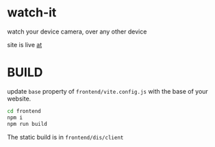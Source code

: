 # watch-it
watch your device camera, over any other device

site is live [at](haiz14.github.io/watch-it)


# BUILD 

update `base` property of `frontend/vite.config.js` with the base of your website.

```bash
cd frontend
npm i
npm run build
```

The static build is in `frontend/dis/client`
